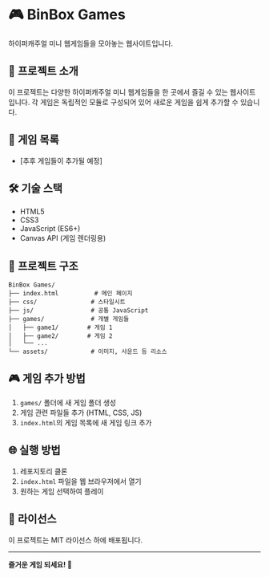 # 🎮 BinBox Games

하이퍼캐주얼 미니 웹게임들을 모아놓는 웹사이트입니다.

## 🚀 프로젝트 소개

이 프로젝트는 다양한 하이퍼캐주얼 미니 웹게임들을 한 곳에서 즐길 수 있는 웹사이트입니다. 각 게임은 독립적인 모듈로 구성되어 있어 새로운 게임을 쉽게 추가할 수 있습니다.

## 🎯 게임 목록

- [추후 게임들이 추가될 예정]

## 🛠️ 기술 스택

- HTML5
- CSS3
- JavaScript (ES6+)
- Canvas API (게임 렌더링용)

## 📁 프로젝트 구조

```
BinBox Games/
├── index.html          # 메인 페이지
├── css/               # 스타일시트
├── js/                # 공통 JavaScript
├── games/             # 개별 게임들
│   ├── game1/        # 게임 1
│   ├── game2/        # 게임 2
│   └── ...
└── assets/            # 이미지, 사운드 등 리소스
```

## 🎮 게임 추가 방법

1. `games/` 폴더에 새 게임 폴더 생성
2. 게임 관련 파일들 추가 (HTML, CSS, JS)
3. `index.html`의 게임 목록에 새 게임 링크 추가

## 🌐 실행 방법

1. 레포지토리 클론
2. `index.html` 파일을 웹 브라우저에서 열기
3. 원하는 게임 선택하여 플레이

## 📝 라이선스

이 프로젝트는 MIT 라이선스 하에 배포됩니다.

---

**즐거운 게임 되세요! 🎉**
